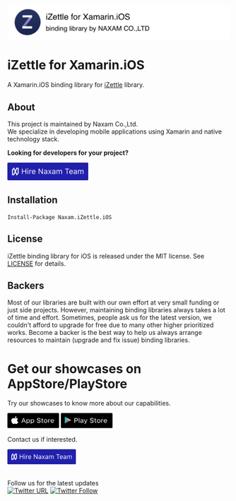 <img src="./art/repo_header.png" alt="iZettle for Xamarin.iOS" width="728" />

# iZettle for Xamarin.iOS

A Xamarin.iOS binding library for [iZettle](https://www.izettle.com/gb/developer) library.

## About
This project is maintained by Naxam Co.,Ltd.<br>
We specialize in developing mobile applications using Xamarin and native technology stack.<br>

**Looking for developers for your project?**<br>

<a href="mailto:tuyen@naxam.net"> 
<img src="https://github.com/NAXAM/naxam.github.io/blob/master/assets/img/hire_button.png?raw=true" height="40"></a> <br>

## Installation
```
Install-Package Naxam.iZettle.iOS
```

## License

iZettle binding library for iOS is released under the MIT license.
See [LICENSE](./LICENSE) for details.

## Backers
Most of our libraries are built with our own effort at very small funding or just side projects.
However, maintaining binding libraries always takes a lot of time and effort.
Sometimes, people ask us for the latest version, we couldn't afford to upgrade for free due to many other higher prioritized works. Become a backer is the best way to help us always arrange resources to maintain (upgrade and fix issue) binding libraries.

# Get our showcases on AppStore/PlayStore
Try our showcases to know more about our capabilities. 

<a href="https://itunes.apple.com/us/developer/tuyen-vu/id1255432728/" > 
<img src="https://github.com/NAXAM/imagepicker-android-binding/raw/master/art/apple_store.png" width="117" height="34"></a>

<a href="https://play.google.com/store/apps/developer?id=NAXAM+CO.,+LTD" > 
<img src="https://github.com/NAXAM/imagepicker-android-binding/raw/master/art/google_store.png" width="117" height="34"></a>

Contact us if interested.

<a href="mailto:tuyen@naxam.net"> 
<img src="https://github.com/NAXAM/naxam.github.io/blob/master/assets/img/hire_button.png" height="34"></a> <br>
<br>

Follow us for the latest updates<br>[![Twitter URL](https://img.shields.io/twitter/url/http/shields.io.svg?style=social)](https://twitter.com/intent/tweet?text=https://github.com/naxam/izettle-ios-binding)
[![Twitter Follow](https://img.shields.io/twitter/follow/naxamco.svg?style=social)](https://twitter.com/naxamco)
